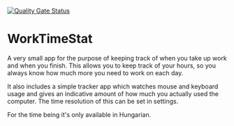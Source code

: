 [![Quality Gate Status](https://kgcs.hu/sonar/api/project_badges/measure?project=WorkTimeStat&metric=alert_status)](https://kgcs.hu/sonar/dashboard?id=WorkTimeStat)
# WorkTimeStat
A very small app for the purpose of keeping track of when you take up work and when you finish.
This allows you to keep track of your hours, so you always know how much more you need to work on each day.

It also includes a simple tracker app which watches mouse and keyboard usage and gives an indicative amount of how much you actually used the computer. 
The time resolution of this can be set in settings.

For the time being it's only available in Hungarian.
